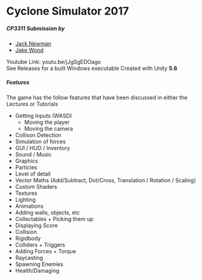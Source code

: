 # Cyclone Simulator 2017
##### CP3311 Submission by
- [Jack Newman]
- [Jake Wood]

Youtube Link:  youtu.be/jJgSgEDOago   
See Releases for a built Windows executable
Created with Unity **5.6**

[Jack Newman]: <https://github.com/jc260552>
[Jake Wood]: <https://github.com/xcvJake>


##### Features
The game has the follow features that have been discussed in either the Lectures or Tutorials

- Getting Inputs (WASD) 
    - Moving the player
    - Moving the camera
- Collison Detection 
- Simulation of forces
- GUI / HUD / Inventory
- Sound / Music
- Graphics
- Particles
- Level of detail
- Vector Maths (Add/Subtract, Dot/Cross, Translation / Rotation / Scaling)
- Custom Shaders
- Textures
- Lighting
- Animations
- Adding walls, objects, etc
- Collectables + Picking them up
- Displaying Score
- Collision
- Rigidbody
- Colliders + Triggers
- Adding Forces + Torque
- Raycasting
- Spawning Enemies
- Health/Damaging
